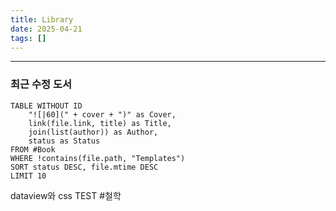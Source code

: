 ```yaml
---
title: Library
date: 2025-04-21
tags: []
---
```



---
### 최근 수정 도서
```dataview
TABLE WITHOUT ID
	"![|60](" + cover + ")" as Cover,
	link(file.link, title) as Title,
	join(list(author)) as Author,
	status as Status
FROM #Book 
WHERE !contains(file.path, "Templates")
SORT status DESC, file.mtime DESC
LIMIT 10
```

dataview와 
css TEST
#철학 